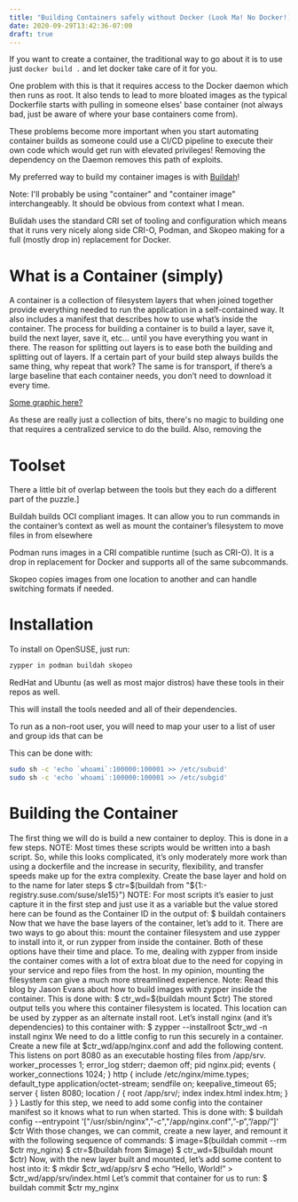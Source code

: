 ```yaml
---
title: "Building Containers safely without Docker (Look Ma! No Docker!)"
date: 2020-09-29T13:42:36-07:00 
draft: true
---
```


If you want to create a container, the traditional way to go about it is to use just `docker build .` and let docker take care of it for you.

One problem with this is that it requires access to the Docker daemon which then runs as root. It also tends to lead to more bloated images as the typical Dockerfile starts with pulling in someone elses' base container (not always bad, just be aware of where your base containers come from).

These problems become more important when you start automating container builds as someone could use a CI/CD pipeline to execute their own code which would get run with elevated privileges! Removing the dependency on the Daemon removes this path of exploits.


My preferred way to build my container images is with [Buildah](https://buildah.io)!

Note: I'll probably be using "container" and "container image" interchangeably. It should be obvious from context what I mean.

Bulidah uses the standard CRI set of tooling and configuration which means that it runs very nicely along side CRI-O, Podman, and Skopeo making for a full (mostly drop in) replacement for Docker.

# What is a Container (simply)

A container is a collection of filesystem layers that when joined together provide everything needed to run the application in a self-contained way. It also includes a manifest that describes how to use what’s inside the container.
The process for building a container is to build a layer, save it, build the next layer, save it, etc... until you have everything you want in there. The reason for splitting out layers is to ease both the building and splitting out of layers. 
If a certain part of your build step always builds the same thing, why repeat that work? The same is for transport, if there’s a large baseline that each container needs, you don’t need to download it every time.


[Some graphic here?](!/img/asdas )

As these are really just a collection of bits, there's no magic to building one that requires a centralized service to do the build. Also, removing the 


# Toolset

There a little bit of overlap between the tools but they each do a different part of the puzzle.]

Buildah builds OCI compliant images. It can allow you to run commands in the container’s context as well as mount the container’s filesystem to move files in from elsewhere 

Podman runs images in a CRI compatible runtime (such as CRI-O). It is a drop in replacement for Docker and supports all of the same subcommands.

Skopeo copies images from one location to another and can handle switching formats if needed. 


# Installation 

To install on OpenSUSE, just run:

```bash
zypper in podman buildah skopeo
```

RedHat and Ubuntu (as well as most major distros) have these tools in their repos as well.

This will install the tools needed and all of their dependencies. 

To run as a non-root user, you will need to map your user to a list of user and group ids that can be 

This can be done with:

```bash
sudo sh -c 'echo `whoami`:100000:100001 >> /etc/subuid'
sudo sh -c 'echo `whoami`:100000:100001 >> /etc/subgid'
```

# Building the Container

The first thing we will do is build a new container to deploy. This is done in a few steps.
NOTE: Most times these scripts would be written into a bash script. So, while this looks complicated, it’s only moderately
more work than using a dockerfile and the increase in security, flexibility, and transfer speeds make up for the extra
complexity.
Create the base layer and hold on to the name for later steps
$ ctr=$(buildah from "${1:-registry.suse.com/suse/sle15}")
NOTE: For most scripts it’s easier to just capture it in the first step and just use it as a variable but the value stored here
can be found as the Container ID in the output of:
$ buildah containers
Now that we have the base layers of the container, let’s add to it. There are two ways to go about this: mount the
container filesystem and use zypper to install into it, or run zypper from inside the container.
Both of these options have their time and place. To me, dealing with zypper from inside the container comes with a lot of
extra bloat due to the need for copying in your service and repo files from the host. In my opinion, mounting the filesystem
can give a much more streamlined experience.
Note: Read this blog by Jason Evans about how to build images with zypper inside the container.
This is done with:
$ ctr_wd=$(buildah mount $ctr)
The stored output tells you where this container filesystem is located.
This location can be used by zypper as an alternate install root. Let’s install nginx (and it’s dependencies) to this container
with:
$ zypper --installroot $ctr_wd -n install nginx
We need to do a little config to run this securely in a container.
Create a new file at $ctr_wd/app/nginx.conf and add the following content. This listens on port 8080 as an executable
hosting files from /app/srv.
worker_processes 1;
error_log stderr;
daemon off;
pid
 nginx.pid;
events {
worker_connections 1024;
}
http {
include
 /etc/nginx/mime.types;
default_type application/octet-stream;
sendfile
 on;
keepalive_timeout 65;
server {
listen
 8080;
location / {
root /app/srv/;
index index.html index.htm;
}
}
}
Lastly for this step, we need to add some config into the container manifest so it knows what to run when started. This is
done with:
$ buildah config --entrypoint '["/usr/sbin/nginx","-c","/app/nginx.conf",”-p”,”/app/”]' $ctr
With those changes, we can commit, create a new layer, and remount it with the following sequence of commands:
$ image=$(buildah commit --rm $ctr my_nginx)
$ ctr=$(buildah from $image)
$ ctr_wd=$(buildah mount $ctr)
Now, with the new layer built and mounted, let’s add some content to host into it:
$ mkdir $ctr_wd/app/srv
$ echo “Hello, World!” > $ctr_wd/app/srv/index.html
Let’s commit that container for us to run:
$ buildah commit $ctr my_nginx
